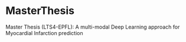# MasterThesis
Master Thesis (LTS4-EPFL): A multi-modal Deep Learning approach for Myocardial Infarction prediction
